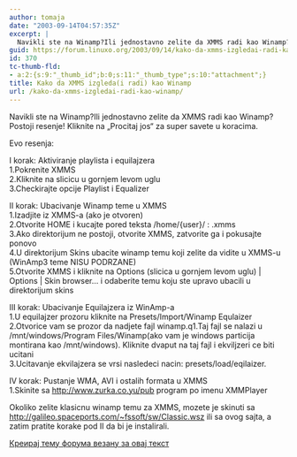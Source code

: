 ```yaml
---
author: tomaja
date: "2003-09-14T04:57:35Z"
excerpt: |
  Navikli ste na Winamp?Ili jednostavno zelite da XMMS radi kao Winamp? Postoji resenje! Kliknite na "Procitaj jos"  za super savete u koracima.<br />
guid: https://forum.linuxo.org/2003/09/14/kako-da-xmms-izgledai-radi-kao-winamp/
id: 370
tc-thumb-fld:
- a:2:{s:9:"_thumb_id";b:0;s:11:"_thumb_type";s:10:"attachment";}
title: Kako da XMMS izgleda(i radi) kao Winamp
url: /kako-da-xmms-izgledai-radi-kao-winamp/
---
```

Navikli ste na Winamp?Ili jednostavno zelite da XMMS radi kao Winamp? Postoji resenje! Kliknite na &#8222;Procitaj jos&#8220; za super savete u koracima.

<!--break-->Evo resenja:

I korak: Aktiviranje playlista i equilajzera  
1.Pokrenite XMMS  
2.Kliknite na slicicu u gornjem levom uglu  
3.Checkirajte opcije Playlist i Equalizer

II korak: Ubacivanje Winamp teme u XMMS  
1.Izadjite iz XMMS-a (ako je otvoren)  
2.Otvorite HOME i kucajte pored teksta /home/{user}/ : .xmms  
3.Ako direktorijum ne postoji, otvorite XMMS, zatvorite ga i pokusajte ponovo  
4.U direktorijum Skins ubacite winamp temu koji zelite da vidite u XMMS-u (WinAmp3 teme NISU PODRZANE)  
5.Otvorite XMMS i kliknite na Options (slicica u gornjem levom uglu) | Options | Skin browser&#8230; i odaberite temu koju ste upravo ubacili u direktorijum skins

III korak: Ubacivanje Equilajzera iz WinAmp-a  
1.U equilajzer prozoru kliknite na Presets/Import/Winamp Equlaizer  
2.Otvorice vam se prozor da nadjete fajl winamp.q1.Taj fajl se nalazi u /mnt/windows/Program Files/Winamp(ako vam je windows particija montirana kao /mnt/windows). Kliknite dvaput na taj fajl i ekviljzeri ce biti ucitani  
3.Ucitavanje ekvilajzera se vrsi nasledeci nacin: presets/load/eqilaizer.

IV korak: Pustanje WMA, AVI i ostalih formata u XMMS  
1.Skinite sa http://www.zurka.co.yu/pub program po imenu XMMPlayer

Okoliko zelite klasicnu winamp temu za XMMS, mozete je skinuti sa http://galileo.spaceports.com/~fssoft/sw/Classic.wsz ili sa ovog sajta, a zatim pratite korake pod II da bi je instalirali.

[Креирај тему форума везану за овај текст](https://linuxo.org/nova-tema-na-forumu/?se_pid=370)